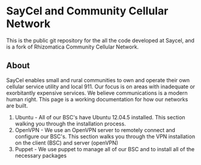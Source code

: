 SayCel and Community Cellular Network  
====

This is the public git repository for the all the code developed at Saycel, and is a fork of Rhizomatica Community Cellular Network. 

## About

SayCel enables small and rural communities to own and operate their own cellular service utility and local 911. Our focus is on areas with inadequate or exorbitantly expensive services. We believe communications is a modern human right. This page is a working documentation for how our networks are built.

1. Ubuntu - All of our BSC's have Ubuntu 12.04.5 installed. This section walking you through the installation process.
2. OpenVPN - We use an OpenVPN server to remotely connect and configure our BSC's. This section walks you through the VPN installation on the client (BSC) and server (openVPN)
3. Puppet - We use puppet to manage all of our BSC and to install all of the necessary packages

